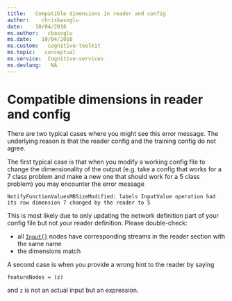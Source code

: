 ```yaml
---
title:   Compatible dimensions in reader and config
author:    chrisbasoglu
date:    10/04/2016
ms.author:   cbasoglu
ms.date:   10/04/2016
ms.custom:   cognitive-toolkit
ms.topic:   conceptual
ms.service:  Cognitive-services
ms.devlang:   NA
---
```


# Compatible dimensions in reader and config

There are two typical cases where you might see this error message. The underlying reason is that the reader config and the training config do not agree. 

The first typical case is that when you modify a working config file to change the dimensionality of the output (e.g. take a config that works for a 7 class problem and make a new one that should work for a 5 class problem) you may encounter the error message 
```
NotifyFunctionValuesMBSizeModified: labels InputValue operation had its row dimension 7 changed by the reader to 5
```
This is most likely due to only updating the network definition part of your config file but not your reader definition.
Please double-check:

* all [`Input{}`](./Inputs.md#input) nodes have corresponding streams in the reader section with the same name
* the dimensions match

A second case is when you provide a wrong hint to the reader by saying 
```
featureNodes = (z)
```
and `z` is not an actual input but an expression.